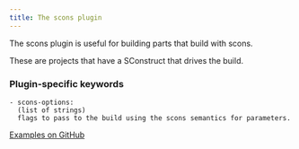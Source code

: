 ```yaml
---
title: The scons plugin
---
```


The scons plugin is useful for building parts that build with scons.

These are projects that have a SConstruct that drives the build.

### Plugin-specific keywords

    - scons-options:
      (list of strings)
      flags to pass to the build using the scons semantics for parameters.

[Examples on GitHub](https://github.com/search?o=desc&q=filename%3Asnapcraft.yaml+%22plugin%3A+scons%22+&s=indexed&type=Code&utf8=%E2%9C%93)